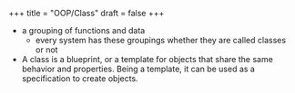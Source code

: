 +++
title = "OOP/Class"
draft = false
+++

-   a grouping of functions and data
    -   every system has these groupings whether they are called classes or not
-   A class is a blueprint, or a template for objects that share the same behavior and properties. Being a template, it can be used as a specification to create objects.